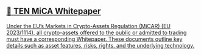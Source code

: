 ## [📄️<!-- --> <!-- -->TEN MiCA Whitepaper](/docs/governance/ten-mica-whitepaper/mica-whitepaper-intro.md)

[Under the EU’s Markets in Crypto-Assets Regulation (MiCAR) (EU 2023/1114), all crypto-assets offered to the public or admitted to trading must have a corresponding Whitepaper. These documents outline key details such as asset features, risks, rights, and the underlying technology.](/docs/governance/ten-mica-whitepaper/mica-whitepaper-intro.md)
